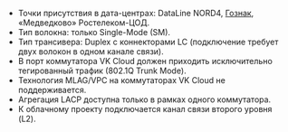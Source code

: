 - Точки присутствия в дата-центрах: DataLine NORD4, [Гознак](https://tech.goznak.ru/dc-goznak-moscow), «Медведково» Ростелеком-ЦОД.
- Тип волокна: только Single-Mode (SM).
- Тип трансивера: Duplex с коннекторами LC (подключение требует двух волокон в одном канале связи).
- В порт коммутатора VK Cloud должен приходить исключительно тегированный трафик (802.1Q Trunk Mode).
- Технология MLAG/VPC на коммутаторах VK Cloud не поддерживается.
- Агрегация LACP доступна только в рамках одного коммутатора.
- К облачному проекту подключается канал связи второго уровня (L2).
